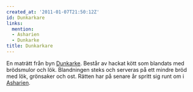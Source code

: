```yaml
---
created_at: '2011-01-07T21:50:12Z'
id: Dunkarkare
links:
  mention:
  - Asharien
  - Dunkarke
title: Dunkarkare
---
```


En maträtt från byn [Dunkarke]. Består av hackat kött som blandats med brödsmulor och lök.
Blandningen steks och serveras på ett mindre bröd med lök, grönsaker och ost. Rätten har på senare
år spritt sig runt om i [Asharien].

  [Dunkarke]: Dunkarke
  [Asharien]: Asharien
